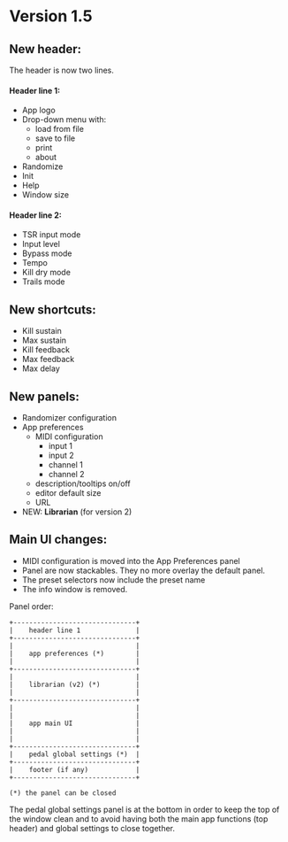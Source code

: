 Version 1.5
===========

## New header:

The header is now two lines.

#### Header line 1:

- App logo
- Drop-down menu with:
    - load from file
    - save to file
    - print
    - about
- Randomize
- Init
- Help
- Window size

#### Header line 2:

- TSR input mode
- Input level
- Bypass mode
- Tempo 
- Kill dry mode
- Trails mode

## New shortcuts:

- Kill sustain
- Max sustain
- Kill feedback
- Max feedback
- Max delay

## New panels:

- Randomizer configuration
- App preferences
    - MIDI configuration
        - input 1
        - input 2
        - channel 1
        - channel 2
    - description/tooltips on/off
    - editor default size
    - URL
- NEW: **Librarian** (for version 2)

## Main UI changes:

- MIDI configuration is moved into the App Preferences panel
- Panel are now stackables. They no more overlay the default panel.
- The preset selectors now include the preset name
- The info window is removed. 
 
Panel order:

    +-------------------------------+
    |    header line 1              |
    +-------------------------------+
    |                               | 
    |    app preferences (*)        |
    |                               |
    +-------------------------------+
    |                               | 
    |    librarian (v2) (*)         |
    |                               |
    +-------------------------------+
    |                               |
    |                               | 
    |    app main UI                |
    |                               |
    |                               |
    +-------------------------------+
    |    pedal global settings (*)  |
    +-------------------------------+
    |    footer (if any)            |
    +-------------------------------+

    (*) the panel can be closed 
    
The pedal global settings panel is at the bottom in order to keep the top of the window clean and to avoid
having both the main app functions (top header) and global settings to close together.
    